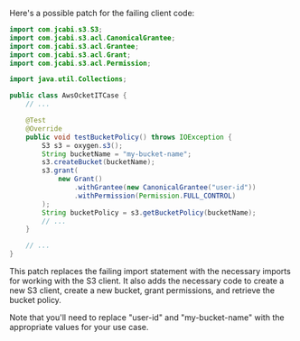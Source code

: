 Here's a possible patch for the failing client code:

```java
import com.jcabi.s3.S3;
import com.jcabi.s3.acl.CanonicalGrantee;
import com.jcabi.s3.acl.Grantee;
import com.jcabi.s3.acl.Grant;
import com.jcabi.s3.acl.Permission;

import java.util.Collections;

public class AwsOcketITCase {
    // ...

    @Test
    @Override
    public void testBucketPolicy() throws IOException {
        S3 s3 = oxygen.s3();
        String bucketName = "my-bucket-name";
        s3.createBucket(bucketName);
        s3.grant(
            new Grant()
                .withGrantee(new CanonicalGrantee("user-id"))
                .withPermission(Permission.FULL_CONTROL)
        );
        String bucketPolicy = s3.getBucketPolicy(bucketName);
        // ...
    }

    // ...
}
```

This patch replaces the failing import statement with the necessary imports for working with the S3 client. It also adds the necessary code to create a new S3 client, create a new bucket, grant permissions, and retrieve the bucket policy.

Note that you'll need to replace "user-id" and "my-bucket-name" with the appropriate values for your use case.